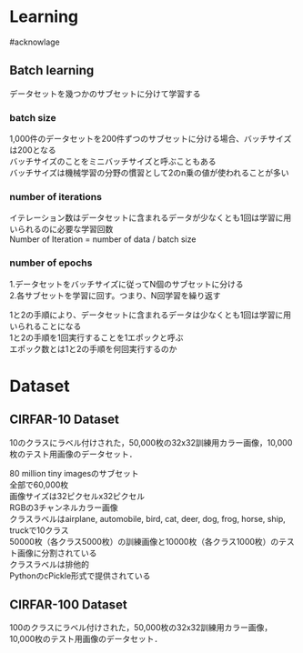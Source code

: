 Learning
====  
#acknowlage
## Batch learning  
データセットを幾つかのサブセットに分けて学習する  

### batch size  
1,000件のデータセットを200件ずつのサブセットに分ける場合、バッチサイズは200となる  
バッチサイズのことをミニバッチサイズと呼ぶこともある  
バッチサイズは機械学習の分野の慣習として2のn乗の値が使われることが多い  

### number of iterations  
イテレーション数はデータセットに含まれるデータが少なくとも1回は学習に用いられるのに必要な学習回数  
Number of Iteration = number of data / batch size  

### number of epochs  
1.データセットをバッチサイズに従ってN個のサブセットに分ける  
2.各サブセットを学習に回す。つまり、N回学習を繰り返す  

1と2の手順により、データセットに含まれるデータは少なくとも1回は学習に用いられることになる  
1と2の手順を1回実行することを1エポックと呼ぶ  
エポック数とは1と2の手順を何回実行するのか  

# Dataset

## CIRFAR-10 Dataset  
10のクラスにラベル付けされた，50,000枚の32x32訓練用カラー画像，10,000枚のテスト用画像のデータセット．  

80 million tiny imagesのサブセット  
全部で60,000枚  
画像サイズは32ピクセルx32ピクセル  
RGBの3チャンネルカラー画像  
クラスラベルはairplane, automobile, bird, cat, deer, dog, frog, horse, ship, truckで10クラス  
50000枚（各クラス5000枚）の訓練画像と10000枚（各クラス1000枚）のテスト画像に分割されている  
クラスラベルは排他的  
PythonのcPickle形式で提供されている  



## CIRFAR-100 Dataset  
100のクラスにラベル付けされた，50,000枚の32x32訓練用カラー画像，10,000枚のテスト用画像のデータセット．  





